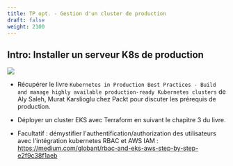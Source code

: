 ```yaml
---
title: TP opt. - Gestion d'un cluster de production
draft: false
weight: 2100
---
```



## Intro: Installer un serveur K8s de production


![](../../images/kubernetes/kubernetes-production-layers.png)


- Récupérer le livre `Kubernetes in Production Best Practices - Build and manage highly available production-ready Kubernetes clusters` de Aly Saleh, Murat Karslioglu chez Packt pour discuter les prérequis de production.

- Déployer un cluster EKS avec Terraform en suivant le chapitre 3 du livre.

- Facultatif : démystifier l'authentification/authorization des utilisateurs avec l'intégration kubernetes RBAC et AWS IAM : https://medium.com/globant/rbac-and-eks-aws-step-by-step-e2f9c38f1aeb

<!--

TODO reprendre les étapes suivantes au propre pour simplifier

- aws configure avec les AWS ID et secret de mon compte

- terraform init && apply dans packtcluster-vpc puis terraform output pour copier les outputs de config du VPC

- collez les outputs dans les vars de packtcluster

- terraform init and apply wait for 9 min

- aws eks --region "eu-west-3" update-kubeconfig --name packtclusters-default -> va maj la kubeconfig

- `terraform output authconfig` à copier dans un fichier authconfig.yaml puis `kubectl apply -n kube-system -f authconfig.yaml` (pour permettre aux noeuds worker AWS de s'authentifier )

## Configurer des namespaces et comptes uilisateurs avec Ansible

```bash
cd terraform/packtcluster
virtualenv $HOME/k8s-ansible-env
source $HOME/k8s-ansible-env/bin/activate
pip install ansible==2.9 openshift pyyaml requests
ansible-playbook -i \
    ../../ansible/inventories/packtclusters/ \
    -e "worker_iam_role_arn=$(terraform output worker_iam_role_arn)" \
    ../../ansible/cluster.yaml
``` -->